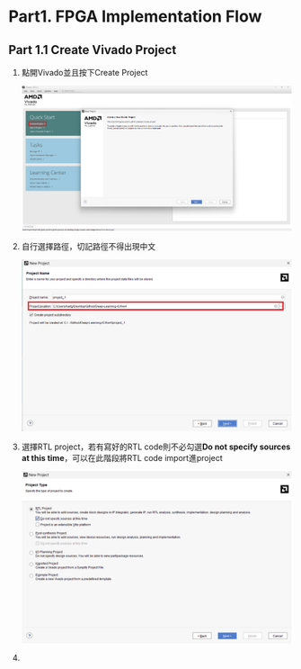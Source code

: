 # Part1. FPGA Implementation Flow
## Part 1.1 Create Vivado Project

1.  點開Vivado並且按下Create Project  

    ![Create](./png/create_project.png)  

2.  自行選擇路徑，切記路徑不得出現中文  

    ![Path](./png/path.png)

3.  選擇RTL project，若有寫好的RTL code則不必勾選**Do not specify sources at this time**，可以在此階段將RTL code import進project  

    ![Project_type](./png/Project_type.png)  

4.  
